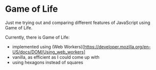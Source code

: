 # Game of Life
Just me trying out and comparing different features of JavaScript using Game of Life.

Currently, there is Game of Life:
- implemented using (Web Workers)[https://developer.mozilla.org/en-US/docs/DOM/Using_web_workers]
- vanilla, as efficient as I could come up with
- using hexagons instead of squares